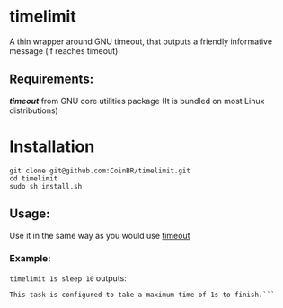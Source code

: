 # timelimit
A thin wrapper around GNU timeout, that outputs a friendly informative message (if reaches timeout)

## Requirements:
***timeout*** from GNU core utilities package (It is bundled on most Linux distributions)

# Installation
```
git clone git@github.com:CoinBR/timelimit.git
cd timelimit
sudo sh install.sh
```

## Usage:
Use it in the same way as you would use [timeout](https://www.gnu.org/software/coreutils/manual/html_node/timeout-invocation.html#timeout-invocation)

### Example:
```timelimit 1s sleep 10```
outputs:
```TIMEOUT ERROR!
This task is configured to take a maximum time of 1s to finish.```
